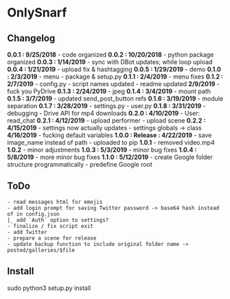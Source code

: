 # OnlySnarf  

## Changelog  
**0.0.1 : 9/25/2018**
	- code organized
**0.0.2 : 10/20/2018**
	- python package organized
**0.0.3 : 1/14/2019**
	- sync with DBot updates; while loop upload
**0.0.4 : 1/21/2019**
	- upload fix & hashtagging
**0.0.5 : 1/29/2019**
	- demo
**0.1.0 : 2/3/2019**
	- menu
	- package & setup.py
**0.1.1 : 2/4/2019**
	- menu fixes
**0.1.2 : 2/7/2019**
	- config.py
	- script names updated
	- readme updated
	**2/9/2019**
	- fuck you PyDrive
**0.1.3 : 2/24/2019**
	- jpeg
**0.1.4 : 3/4/2019**
	- mount path
**0.1.5 : 3/7/2019**
	- updated send_post_button refs
**0.1.6 : 3/19/2019**
	- module separation
**0.1.7 : 3/28/2019**
	- settings.py
	- user.py
**0.1.8 : 3/31/2019**
	- debugging
	- Drive API for mp4 downloads
**0.2.0 : 4/10/2019**
	- User: read_chat
**0.2.1 : 4/12/2019**
	- upload performer
	- upload scene
**0.2.2 : 4/15/2019**
	- settings now actually updates
	- settings globals -> class
	**4/16/2019**
	- fucking default variables
**1.0.0 : Release : 4/22/2019**
	- save image_name instead of path
	- uploaded to pip
	**1.0.1**
	- removed video.mp4
	**1.0.2**
	- minor adjustments
	**1.0.3 : 5/3/2019**
	- minor bug fixes
	**1.0.4 : 5/8/2019**
	- more minor bug fixes
**1.1.0 : 5/12/2019**
	- create Google folder structure programmatically
	- predefine Google root

## ToDo
	- read messages html for emojis
	- add login prompt for saving Twitter password -> base64 hash instead of in config.json
	|_ add `Auth` option to settings?
	- finalize / fix script exit
	- add Twitter
	- prepare a scene for release
	- update backup function to include original folder name -> posted/galleries/$file


## Install
sudo python3 setup.py install